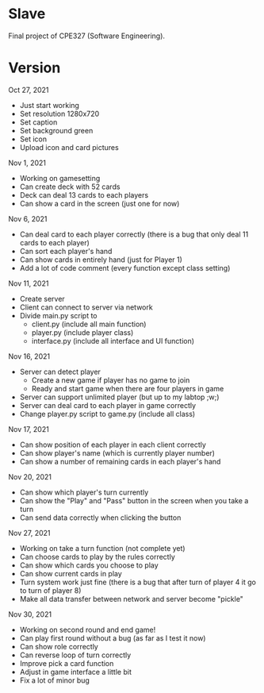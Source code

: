 # Slave
Final project of CPE327 (Software Engineering).

# Version
Oct 27, 2021
  - Just start working
  - Set resolution 1280x720
  - Set caption
  - Set background green
  - Set icon
  - Upload icon and card pictures

Nov 1, 2021
  - Working on gamesetting
  - Can create deck with 52 cards
  - Deck can deal 13 cards to each players
  - Can show a card in the screen (just one for now)

Nov 6, 2021
  - Can deal card to each player correctly (there is a bug that only deal 11 cards to each player)
  - Can sort each player's hand
  - Can show cards in entirely hand (just for Player 1)
  - Add a lot of code comment (every function except class setting)

Nov 11, 2021
  - Create server
  - Client can connect to server via network
  - Divide main.py script to
      - client.py (include all main function)
      - player.py (include player class)
      - interface.py (include all interface and UI function)

Nov 16, 2021
  - Server can detect player
      - Create a new game if player has no game to join
      - Ready and start game when there are four players in game
  - Server can support unlimited player (but up to my labtop ;w;)
  - Server can deal card to each player in game correctly
  - Change player.py script to game.py (include all class)

Nov 17, 2021
  - Can show position of each player in each client correctly
  - Can show player's name (which is currently player number)
  - Can show a number of remaining cards in each player's hand

Nov 20, 2021
  - Can show which player's turn currently
  - Can show the "Play" and "Pass" button in the screen when you take a turn
  - Can send data correctly when clicking the button

Nov 27, 2021
  - Working on take a turn function (not complete yet)
  - Can choose cards to play by the rules correctly
  - Can show which cards you choose to play
  - Can show current cards in play
  - Turn system work just fine (there is a bug that after turn of player 4 it go to turn of player 8)
  - Make all data transfer between network and server become "pickle"

Nov 30, 2021
  - Working on second round and end game!
  - Can play first round without a bug (as far as I test it now)
  - Can show role correctly
  - Can reverse loop of turn correctly
  - Improve pick a card function
  - Adjust in game interface a little bit
  - Fix a lot of minor bug